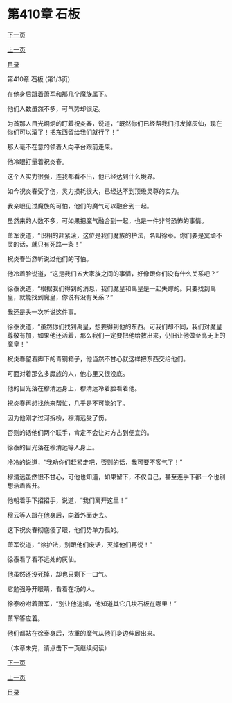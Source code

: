 <h1>第410章   石板</h1>
            <div><p><a href="./1228_%E7%AC%AC410%E7%AB%A0_%E7%9F%B3%E6%9D%BF.md">下一页</a></p><p><a href="./1226_%E7%AC%AC409%E7%AB%A0_%E8%9E%B3%E8%9E%82%E6%8D%95%E8%9D%89.md">上一页</a></p><p><a href="../">目录</a></p></div>
            <div><p>第410章   石板 (第1/3页)</p><p>在他身后跟着萧军和那几个魔族属下。</p><p>他们人数虽然不多，可气势却很足。</p><p>为首那人目光炯炯的盯着祝炎春，说道，“既然你们已经帮我们打发掉灰仙，现在你们可以滚了！把东西留给我们就行了！”</p><p>那人毫不在意的领着人向平台跟前走来。</p><p>他冷眼打量着祝炎春。</p><p>这个人实力很强，连我都看不出，他已经达到什么境界。</p><p>如今祝炎春受了伤，灵力损耗很大，已经达不到顶级灵尊的实力。</p><p>我亲眼见过魔族的可怕，他们的魔气可以融合到一起。</p><p>虽然来的人数不多，可如果把魔气融合到一起，也是一件非常恐怖的事情。</p><p>萧军说道，“识相的赶紧滚，这位是我们魔族的护法，名叫徐泰。你们要是冥顽不灵的话，就只有死路一条！”</p><p>祝炎春当然听说过他们的可怕。</p><p>他冷着脸说道，“这是我们五大家族之间的事情，好像跟你们没有什么关系吧？”</p><p>徐泰说道，“根据我们得到的消息，我们魔皇和禹皇是一起失踪的。只要找到禹皇，就能找到魔皇，你说有没有关系？”</p><p>我还是头一次听说这件事。</p><p>徐泰说道，“虽然你们找到禹皇，想要得到他的东西。可我们却不同，我们对魔皇尊敬有加，如果他还活着，那么我们一定要把他给救出来，仍旧让他做至高无上的魔皇！”</p><p>祝炎春望着脚下的青铜箱子，他当然不甘心就这样把东西交给他们。</p><p>可面对着那么多魔族的人，他心里又很没底。</p><p>他的目光落在穆清远身上，穆清远冷着脸看着他。</p><p>祝炎春再想找他来帮忙，几乎是不可能的了。</p><p>因为他刚才过河拆桥，穆清远受了伤。</p><p>否则的话他们两个联手，肯定不会让对方占到便宜的。</p><p>徐泰的目光落在穆清远等人身上。</p><p>冷冷的说道，“我劝你们赶紧走吧，否则的话，我可要不客气了！”</p><p>穆清远虽然很不甘心，可他也知道，如果留下，不仅自己，甚至连手下都一个也别想活着离开。</p><p>他朝着手下招招手，说道，“我们离开这里！”</p><p>穆云等人跟在他身后，向着外面走去。</p><p>这下祝炎春彻底傻了眼，他们势单力孤的。</p><p>萧军说道，“徐护法，别跟他们废话，灭掉他们再说！”</p><p>徐泰看了看不远处的灰仙。</p><p>他虽然还没死掉，却也只剩下一口气。</p><p>它勉强睁开眼睛，看着在场的人。</p><p>徐泰吩咐着萧军，“别让他逃掉，他知道其它几块石板在哪里！”</p><p>萧军答应着。</p><p>他们都站在徐泰身后，浓重的魔气从他们身边伸展出来。</p><p>（本章未完，请点击下一页继续阅读）</p></div>
            <div><p><a href="./1228_%E7%AC%AC410%E7%AB%A0_%E7%9F%B3%E6%9D%BF.md">下一页</a></p><p><a href="./1226_%E7%AC%AC409%E7%AB%A0_%E8%9E%B3%E8%9E%82%E6%8D%95%E8%9D%89.md">上一页</a></p><p><a href="../">目录</a></p></div>